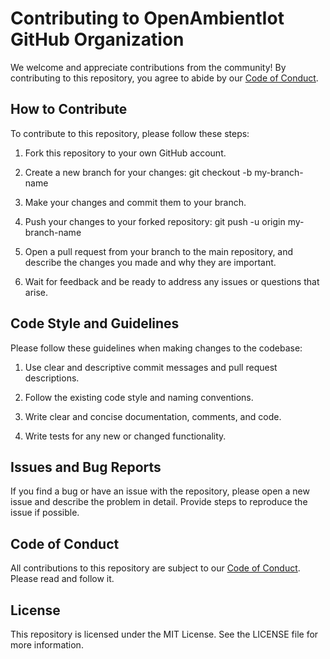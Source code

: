 # Contributing to OpenAmbientIot GitHub Organization

We welcome and appreciate contributions from the community! By contributing to this repository, you agree to abide by our [Code of Conduct](codeOfConduct.md).

## How to Contribute

To contribute to this repository, please follow these steps:

1. Fork this repository to your own GitHub account.

2. Create a new branch for your changes: git checkout -b my-branch-name

3. Make your changes and commit them to your branch.

4. Push your changes to your forked repository: git push -u origin my-branch-name

5. Open a pull request from your branch to the main repository, and describe the changes you made and why they are important.

6. Wait for feedback and be ready to address any issues or questions that arise.


## Code Style and Guidelines

Please follow these guidelines when making changes to the codebase:

1. Use clear and descriptive commit messages and pull request descriptions.

2. Follow the existing code style and naming conventions.

3. Write clear and concise documentation, comments, and code.

4. Write tests for any new or changed functionality.

## Issues and Bug Reports

If you find a bug or have an issue with the repository, please open a new issue and describe the problem in detail. Provide steps to reproduce the issue if possible.

## Code of Conduct
All contributions to this repository are subject to our [Code of Conduct](codeOfConduct.md). Please read and follow it.

## License

This repository is licensed under the MIT License. See the LICENSE file for more information.
